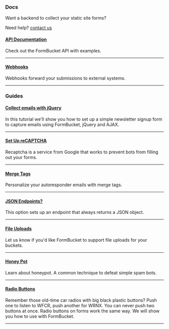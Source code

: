 ### Docs

Want a backend to collect your static site forms?

Need help? <a href="/contact">contact us</a>

#### [API Documentation](/guides/api)
Check out the FormBucket API with examples.
* * *

#### [Webhooks](/guides/webhooks)
Webhooks forward your submissions to external systems.
* * *

### Guides

#### [Collect emails with jQuery](/guides/collect-emails-for-newsletter-with-jquery)
In this tutorial we'll show you how to set up a simple newsletter signup form to capture emails using FormBucket, jQuery and AJAX.
* * *
#### [Set Up reCAPTCHA](/guides/howto-setup-recaptcha)
Recaptcha is a service from Google that works to prevent bots from filling out your forms.
* * *
#### [Merge Tags](/guides/merge-tags)
Personalize your autoresponder emails with merge tags.
* * *
#### [JSON Endpoints?](/guides/json-endpoints)
This option sets up an endpoint that always returns a JSON object.
* * *
#### [File Uploads](/guides/file-uploads)
Let us know if you'd like FormBucket to support file uploads for your buckets.
* * *
#### [Honey Pot](/guides/honeypot)
Learn about honeypot. A common technique to defeat simple spam bots.
* * *
#### [Radio Buttons](/guides/radio-buttons)
Remember those old-time car radios with big black plastic buttons? Push one to listen to WFCR, push another for WRNX. You can never push two buttons at once. Radio buttons on forms work the same way. We will show you how to use with FormBucket.
* * *
